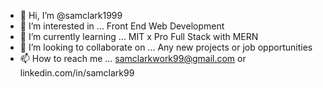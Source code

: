 - 👋 Hi, I’m @samclark1999
- 👀 I’m interested in ... Front End Web Development
- 🌱 I’m currently learning ... MIT x Pro Full Stack with MERN
- 💞️ I’m looking to collaborate on ... Any new projects or job opportunities
- 📫 How to reach me ... samclarkwork99@gmail.com or linkedin.com/in/samclark99

<!---
samclark1999/samclark1999 is a ✨ special ✨ repository because its `README.md` (this file) appears on your GitHub profile.
You can click the Preview link to take a look at your changes.
--->
